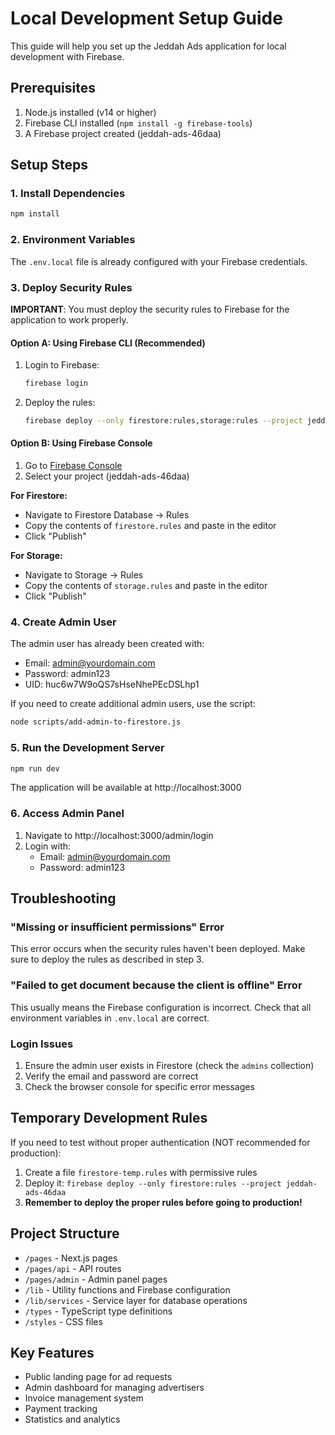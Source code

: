 # Local Development Setup Guide

This guide will help you set up the Jeddah Ads application for local development with Firebase.

## Prerequisites

1. Node.js installed (v14 or higher)
2. Firebase CLI installed (`npm install -g firebase-tools`)
3. A Firebase project created (jeddah-ads-46daa)

## Setup Steps

### 1. Install Dependencies

```bash
npm install
```

### 2. Environment Variables

The `.env.local` file is already configured with your Firebase credentials.

### 3. Deploy Security Rules

**IMPORTANT**: You must deploy the security rules to Firebase for the application to work properly.

#### Option A: Using Firebase CLI (Recommended)

1. Login to Firebase:
   ```bash
   firebase login
   ```

2. Deploy the rules:
   ```bash
   firebase deploy --only firestore:rules,storage:rules --project jeddah-ads-46daa
   ```

#### Option B: Using Firebase Console

1. Go to [Firebase Console](https://console.firebase.google.com/)
2. Select your project (jeddah-ads-46daa)

**For Firestore:**
- Navigate to Firestore Database → Rules
- Copy the contents of `firestore.rules` and paste in the editor
- Click "Publish"

**For Storage:**
- Navigate to Storage → Rules
- Copy the contents of `storage.rules` and paste in the editor
- Click "Publish"

### 4. Create Admin User

The admin user has already been created with:
- Email: admin@yourdomain.com
- Password: admin123
- UID: huc6w7W9oQS7sHseNhePEcDSLhp1

If you need to create additional admin users, use the script:
```bash
node scripts/add-admin-to-firestore.js
```

### 5. Run the Development Server

```bash
npm run dev
```

The application will be available at http://localhost:3000

### 6. Access Admin Panel

1. Navigate to http://localhost:3000/admin/login
2. Login with:
   - Email: admin@yourdomain.com
   - Password: admin123

## Troubleshooting

### "Missing or insufficient permissions" Error

This error occurs when the security rules haven't been deployed. Make sure to deploy the rules as described in step 3.

### "Failed to get document because the client is offline" Error

This usually means the Firebase configuration is incorrect. Check that all environment variables in `.env.local` are correct.

### Login Issues

1. Ensure the admin user exists in Firestore (check the `admins` collection)
2. Verify the email and password are correct
3. Check the browser console for specific error messages

## Temporary Development Rules

If you need to test without proper authentication (NOT recommended for production):

1. Create a file `firestore-temp.rules` with permissive rules
2. Deploy it: `firebase deploy --only firestore:rules --project jeddah-ads-46daa`
3. **Remember to deploy the proper rules before going to production!**

## Project Structure

- `/pages` - Next.js pages
- `/pages/api` - API routes
- `/pages/admin` - Admin panel pages
- `/lib` - Utility functions and Firebase configuration
- `/lib/services` - Service layer for database operations
- `/types` - TypeScript type definitions
- `/styles` - CSS files

## Key Features

- Public landing page for ad requests
- Admin dashboard for managing advertisers
- Invoice management system
- Payment tracking
- Statistics and analytics